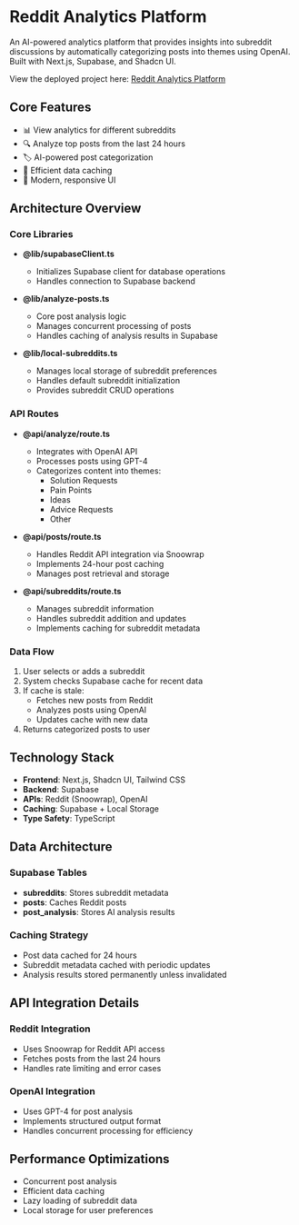 # Reddit Analytics Platform

An AI-powered analytics platform that provides insights into subreddit discussions by automatically categorizing posts into themes using OpenAI. Built with Next.js, Supabase, and Shadcn UI.

View the deployed project here: [Reddit Analytics Platform](https://reddit-analytics-platform-ten.vercel.app/)

## Core Features

- 📊 View analytics for different subreddits
- 🔍 Analyze top posts from the last 24 hours
- 🏷️ AI-powered post categorization
- 💾 Efficient data caching
- 🎨 Modern, responsive UI

## Architecture Overview

### Core Libraries

- **@lib/supabaseClient.ts**
  - Initializes Supabase client for database operations
  - Handles connection to Supabase backend

- **@lib/analyze-posts.ts**
  - Core post analysis logic
  - Manages concurrent processing of posts
  - Handles caching of analysis results in Supabase

- **@lib/local-subreddits.ts**
  - Manages local storage of subreddit preferences
  - Handles default subreddit initialization
  - Provides subreddit CRUD operations

### API Routes

- **@api/analyze/route.ts**
  - Integrates with OpenAI API
  - Processes posts using GPT-4
  - Categorizes content into themes:
    - Solution Requests
    - Pain Points
    - Ideas
    - Advice Requests
    - Other

- **@api/posts/route.ts**
  - Handles Reddit API integration via Snoowrap
  - Implements 24-hour post caching
  - Manages post retrieval and storage

- **@api/subreddits/route.ts**
  - Manages subreddit information
  - Handles subreddit addition and updates
  - Implements caching for subreddit metadata

### Data Flow

1. User selects or adds a subreddit
2. System checks Supabase cache for recent data
3. If cache is stale:
   - Fetches new posts from Reddit
   - Analyzes posts using OpenAI
   - Updates cache with new data
4. Returns categorized posts to user

## Technology Stack

- **Frontend**: Next.js, Shadcn UI, Tailwind CSS
- **Backend**: Supabase
- **APIs**: Reddit (Snoowrap), OpenAI
- **Caching**: Supabase + Local Storage
- **Type Safety**: TypeScript

## Data Architecture

### Supabase Tables

- **subreddits**: Stores subreddit metadata
- **posts**: Caches Reddit posts
- **post_analysis**: Stores AI analysis results

### Caching Strategy

- Post data cached for 24 hours
- Subreddit metadata cached with periodic updates
- Analysis results stored permanently unless invalidated

## API Integration Details

### Reddit Integration
- Uses Snoowrap for Reddit API access
- Fetches posts from the last 24 hours
- Handles rate limiting and error cases

### OpenAI Integration
- Uses GPT-4 for post analysis
- Implements structured output format
- Handles concurrent processing for efficiency

## Performance Optimizations

- Concurrent post analysis
- Efficient data caching
- Lazy loading of subreddit data
- Local storage for user preferences
